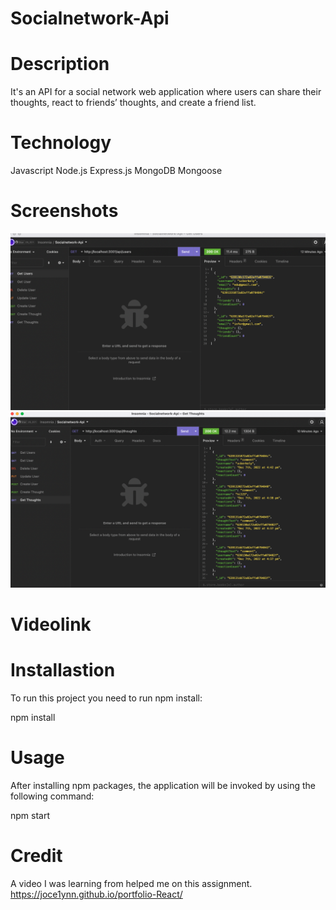 # Socialnetwork-Api

# Description
It's an API for a social network web application where users can share their thoughts, react to friends’ thoughts, and create a friend list.

# Technology
Javascript
Node.js
Express.js
MongoDB
Mongoose
# Screenshots
![App Screenshot](/module%2018%20screenshot%202.png)
![App Screenshot](/module%2018%20screenshot.png)

# Videolink

# Installastion
To run this project you need to run npm install:

npm install

# Usage
After installing npm packages, the application will be invoked by using the following command:

npm start

# Credit
A video I was learning from helped me on this assignment.
https://joce1ynn.github.io/portfolio-React/
